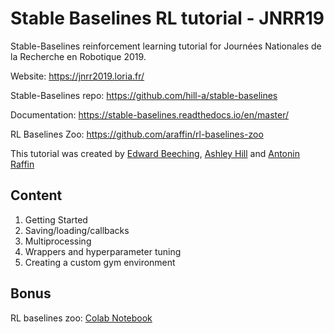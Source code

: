 # Stable Baselines RL tutorial - JNRR19

Stable-Baselines reinforcement learning tutorial for Journées Nationales de la Recherche en Robotique 2019.

Website: https://jnrr2019.loria.fr/

Stable-Baselines repo: https://github.com/hill-a/stable-baselines

Documentation: https://stable-baselines.readthedocs.io/en/master/

RL Baselines Zoo: https://github.com/araffin/rl-baselines-zoo

This tutorial was created by [Edward Beeching](https://github.com/edbeeching), [Ashley Hill](https://github.com/hill-a) and [Antonin Raffin](https://araffin.github.io/)

## Content

1. Getting Started
2. Saving/loading/callbacks
3. Multiprocessing
4. Wrappers and hyperparameter tuning
5. Creating a custom gym environment

## Bonus

RL baselines zoo: [Colab Notebook](https://colab.research.google.com/drive/1cPGK3XrCqEs3QLqiijsfib9OFht3kObX)
